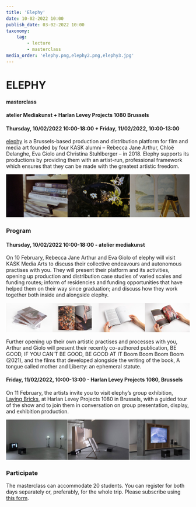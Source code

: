 ```yaml
---
title: 'Elephy'
date: 10-02-2022 10:00
publish_date: 03-02-2022 10:00
taxonomy:
    tag:
        - lecture
        - masterclass
media_order: 'elephy.png,elephy2.png,elephy3.jpg'
---
```

# ELEPHY
#### masterclass
#### atelier Mediakunst + Harlan Levey Projects 1080 Brussels
#### Thursday, 10/02/2022 10:00-18:00 + Friday, 11/02/2022, 10:00-13:00

[elephy](https://elephy.org) is a Brussels-based production and distribution platform for film and media art founded by four KASK alumni – Rebecca Jane Arthur, Chloë Delanghe, Eva Giolo and Christina Stuhlberger – in 2018. Elephy supports its productions by providing them with an artist-run, professional framework which ensures that they can be made with the greatest artistic freedom.

![](elephy.png)

### Program
#### Thursday, 10/02/2022 10:00-18:00 - atelier mediakunst
On 10 February, Rebecca Jane Arthur and Eva Giolo of elephy will visit KASK Media Arts to discuss their collective endeavours and autonomous practises with you. They will present their platform and its activities, opening up production and distribution case studies of varied scales and funding routes; inform of residencies and funding opportunities that have helped them on their way since graduation; and discuss how they work together both inside and alongside elephy.    

![](elephy2.png)

Further opening up their own artistic practises and processes with you, Arthur and Giolo will present their recently co-authored publication, BE GOOD, IF YOU CAN’T BE GOOD, BE GOOD AT IT Boom Boom Boom Boom (2021), and the films that developed alongside the writing of the book, A tongue called mother and Liberty: an ephemeral statute.

#### Friday, 11/02/2022, 10:00-13:00 - Harlan Levey Projects 1080, Brussels
On 11 February, the artists invite you to visit elephy’s group exhibition, [Laying Bricks](https://hl-projects.com/events/10/), at Harlan Levey Projects 1080 in Brussels, with a guided tour of the show and to join them in conversation on group presentation, display, and exhibition production.

![](elephy3.jpg)

### Participate
The masterclass can accommodate 20 students. You can register for both days separately or, preferably, for the whole trip. Please subscribe using [this form](https://forms.office.com/r/LJj2EnFQdB).
